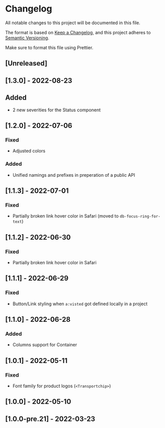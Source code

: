 # Changelog

All notable changes to this project will be documented in this file.

The format is based on [Keep a Changelog](https://keepachangelog.com/en/1.0.0/),
and this project adheres to [Semantic Versioning](https://semver.org/spec/v2.0.0.html).

Make sure to format this file using Prettier.

## [Unreleased]

## [1.3.0] - 2022-08-23

## Added

- 2 new severities for the Status component

## [1.2.0] - 2022-07-06

### Fixed

- Adjusted colors

### Added

- Unified namings and prefixes in preperation of a public API

## [1.1.3] - 2022-07-01

### Fixed

- Partially broken link hover color in Safari (moved to `db-focus-ring-for-text`)

## [1.1.2] - 2022-06-30

### Fixed

- Partially broken link hover color in Safari

## [1.1.1] - 2022-06-29

### Fixed

- Button/Link styling when `a:visted` got defined locally in a project

## [1.1.0] - 2022-06-28

### Added

- Columns support for Container

## [1.0.1] - 2022-05-11

### Fixed

- Font family for product logos (`<Transportchip>`)

## [1.0.0] - 2022-05-10

## [1.0.0-pre.21] - 2022-03-23
